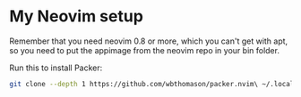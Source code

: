 # My Neovim setup

Remember that you need neovim 0.8 or more, which you can't get with apt, so you need to put the appimage from the neovim repo in your bin folder.

Run this to install Packer:
```bash 
git clone --depth 1 https://github.com/wbthomason/packer.nvim\ ~/.local/share/nvim/site/pack/packer/start/packer.nvim
```
